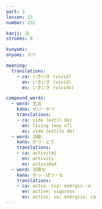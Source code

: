 ```yaml
---
part: 2
lesson: 13
number: 231

kanji: 活
strokes: 9

kunyomi:
onyomi: カツ

meaning:
  translations:
    - ca: いきいき (vívid)
      en: いきいき (vivid)
      es: いきいき (vívido)

compound_words:
  - word: 生活
    kana: せい・かつ
    translations:
    - ca: vida (estil de)
      en: living (way of)
      es: vida (estilo de)
  - word: 活動
    kana: かつ・どう
    translations:
    - ca: activitat
      en: activity
      es: actividad
  - word: 活発な
    kana: かっ・ぱつ・な
    translations:
    - ca: actiu -iva; enèrgic -a
      en: active; vigorous
      es: activo, va; enérgico, ca
---
```

